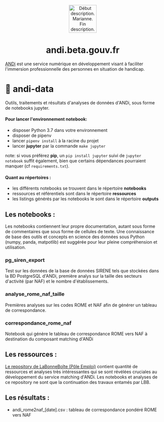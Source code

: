 <p align="center">
  <a href="https://andi.beta.gouv.fr">
    <img alt="Début description. Marianne. Fin description." src="https://upload.wikimedia.org/wikipedia/fr/3/38/Logo_de_la_R%C3%A9publique_fran%C3%A7aise_%281999%29.svg" width="90" />
  </a>
</p>
<h1 align="center">
  andi.beta.gouv.fr
</h1>

[ANDi](https://andi.beta.gouv.fr) est une service numérique en développement visant à faciliter l'immersion professionnelle des personnes en situation de handicap.

# 🧪 andi-data
Outils, traitements et résultats d'analyses de données d'ANDi, sous forme de notebooks jupyter.

#### Pour lancer l'environnement notebook:

- disposer Python 3.7 dans votre environnement
- disposer de pipenv
- lancer `pipenv install` à la racine du projet
- lancer **jupyter** par la commande `make jupyter`

note: si vous préférez **pip**, un `pip install jupyter` suivi de  `jupyter notebook` suffit également, bien que certains dépendances pourraient manquer (cf `requirements.txt`).

#### Quant au répertoires :

- les différents notebooks se trouvent dans le répertoire **notebooks**
- ressources et référentiels sont dans le répertoire **ressources**
- les listings générés par les notebooks le sont dans le répertoire **outputs**


## Les notebooks :
Les notebooks contiennent leur propre documentation, autant sous forme de commentaires que sous forme de cellules de texte.
Une connaissance de base des outils et concepts en science des données sous Python (numpy, panda, matpotlib) est suggérée pour leur pleine compréhension et utilisation.

### pg_siren_export
Test sur les données de la base de données SIRENE tels que stockées dans la BD PostgreSQL d'ANDi,
première analys sur la taille des secteurs d'activité (par NAF) et le nombre d'établissements.

### analyse_rome_naf_taille
Premières analyses sur les codes ROME et NAF afin de générer un tableau de correspondance.

### correspondance_rome_naf
Notebook qui génère le tableau de correspondance ROME vers NAF à destination du composant matching d'ANDi

## Les ressources :
[Le repository de LaBonneBoîte (Pôle Emploi)](https://github.com/StartupsPoleEmploi/labonneboite) contient 
quantité de ressources et analyses très intéressantes qui se sont révélées cruciales au développement du 
service matching d'ANDi. Les notebooks et analyses de ce repository ne sont que la continuation des travaux
entamés par LBB.

## Les résultats :
- andi\_rome2naf\_\[date\].csv : tableau de correspondance pondéré ROME vers NAF
